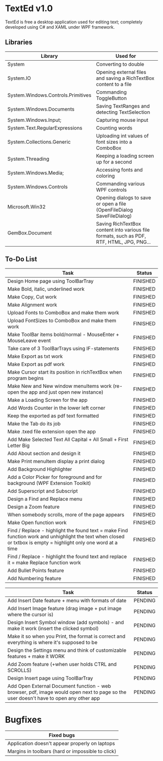 # TextEd v1.0

TextEd is free a desktop application used for editing text; completely developed using C# and XAML under WPF framework.

## Libraries

| Library  | Used for |
| ------------- | ------------- |
| System | Converting to double |
| System.IO | Opening external files and saving a RichTextBox content to a file |
| System.Windows.Controls.Primitives | Commanding ToggleButton |
| System.Windows.Documents  | Saving TextRanges and detecting TextSelection |
| System.Windows.Input;  | Capturing mouse input |
| System.Text.RegularExpressions | Counting words |
| System.Collections.Generic | Uploading int values of font sizes into a ComboBox |
| System.Threading | Keeping a loading screen up for a second |
| System.Windows.Media;  | Accessing fonts and coloring |
| System.Windows.Controls  | Commanding various WPF controls |
| Microsoft.Win32  | Opening dialogs to save or open a file (OpenFileDialog  SaveFileDialog) |
| GemBox.Document | Saving RichTextBox content into various file formats, such as PDF, RTF, HTML, JPG, PNG... |



## To-Do List

| Task  | Status |
| ------------- | ------------- |
| Design Home page using ToolBarTray  | FINISHED  |
| Make Bold, italic, underlined work | FINISHED  |
| Make Copy, Cut work  | FINISHED  |
| Make Alignment work | FINISHED  |
| Upload Fonts to ComboBox and make them work  | FINISHED  |
| Upload FontSizes to ComboBox and make them work | FINISHED  |
| Make ToolBar items bold/normal - MouseEnter + MouseLeave event  | FINISHED  |
| Take care of 3 ToolBarTrays using IF-statements  | FINISHED  |
| Make Export as txt work | FINISHED  |
| Make Export as pdf work  | FINISHED  |
| Make Cursor start its position in richTextBox when program begins  | FINISHED  |
| Make New and New window menuItems work (re-open the app and just open new instance)  | FINISHED  |
| Make a Loading Screen for the app  | FINISHED  |
| Add Words Counter in the lower left corner  | FINISHED  |
| Keep the exported as pdf text formatted  | FINISHED  |
| Make the Tab do its job  | FINISHED  |
| Make .txed file extension open the app  | FINISHED  |
| Add Make Selected Text All Capital + All Small + First Letter Big   | FINISHED  |
| Add About section and design it | FINISHED  |
| Make Print menuItem display a print dialog  | FINISHED  |
| Add Background Highlighter | FINISHED  |
| Add a Color Picker for foreground and for background (WPF Extension Toolkit)  | FINISHED  |
| Add Superscript and Subscript  | FINISHED  |
| Design a Find and Replace menu  | FINISHED  |
| Design a Zoom feature  | FINISHED  |
| When somebody scrolls, more of the page appears  | FINISHED  |
| Make Open function work  | FINISHED  |
| Find / Replace - highlight the found text = make Find function work and unhighlight the text when closed or txtbox is empty = highlight only one word at a time  | FINISHED  |
| Find / Replace - highlight the found text and replace it = make Replace function work | FINISHED  |
| Add Bullet Points feature | FINISHED  |
| Add Numbering feature  | FINISHED  |

| Task  | Status |
| ------------- | ------------- |
| Add Insert Date feature + menu with formats of date  | PENDING  |
| Add Insert Image feature (drag image + put image where the cursor is)  | PENDING |
| Design Insert Symbol window (add symbols) - and make it work (insert the clicked symbol)  | PENDING |
| Make it so when you Print, the format is correct and everything is where it's supposed to be  | PENDING |
| Design the Settings menu and think of customizable features + make it WORK  | PENDING |
| Add Zoom feature (+when user holds CTRL and SCROLLS)  | PENDING |
| Design Insert page using ToolBarTray | PENDING |
| Add Open External Document function -  web browser, pdf, image would open next to page so the user doesn't have to open any other app  | PENDING |


# Bugfixes

| Fixed bugs  |
| ------------- | 
| Application doesn't appear properly on laptops   | 
| Margins in toolbars (hard or impossible to click) |

